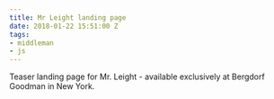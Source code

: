 ```yaml
---
title: Mr Leight landing page
date: 2018-01-22 15:51:00 Z
tags:
- middleman
- js
---
```


Teaser landing page for Mr. Leight - available exclusively at Bergdorf Goodman in New York.